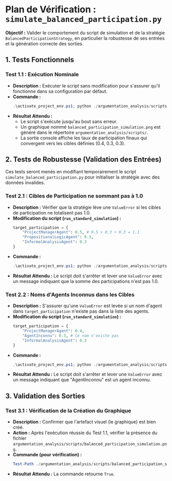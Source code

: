 # Plan de Vérification : `simulate_balanced_participation.py`

**Objectif :** Valider le comportement du script de simulation et de la stratégie `BalancedParticipationStrategy`, en particulier la robustesse de ses entrées et la génération correcte des sorties.

## 1. Tests Fonctionnels

### Test 1.1 : Exécution Nominale

*   **Description :** Exécuter le script sans modification pour s'assurer qu'il fonctionne dans sa configuration par défaut.
*   **Commande :**
    ```powershell
    .\activate_project_env.ps1; python ./argumentation_analysis/scripts/simulate_balanced_participation.py
    ```
*   **Résultat Attendu :**
    *   Le script s'exécute jusqu'au bout sans erreur.
    *   Un graphique nommé `balanced_participation_simulation.png` est généré dans le répertoire `argumentation_analysis/scripts/`.
    *   La sortie console affiche les taux de participation finaux qui convergent vers les cibles définies (0.4, 0.3, 0.3).

## 2. Tests de Robustesse (Validation des Entrées)

Ces tests seront menés en modifiant temporairement le script `simulate_balanced_participation.py` pour initialiser la stratégie avec des données invalides.

### Test 2.1 : Cibles de Participation ne sommant pas à 1.0

*   **Description :** Vérifier que la stratégie lève une `ValueError` si les cibles de participation ne totalisent pas 1.0.
*   **Modification du script (`run_standard_simulation`) :**
    ```python
    target_participation = {
        "ProjectManagerAgent": 0.5, # 0.5 + 0.3 + 0.3 = 1.1
        "PropositionalLogicAgent": 0.3,
        "InformalAnalysisAgent": 0.3
    }
    ```
*   **Commande :**
    ```powershell
    .\activate_project_env.ps1; python ./argumentation_analysis/scripts/simulate_balanced_participation.py
    ```
*   **Résultat Attendu :** Le script doit s'arrêter et lever une `ValueError` avec un message indiquant que la somme des participations n'est pas 1.0.

### Test 2.2 : Noms d'Agents Inconnus dans les Cibles

*   **Description :** S'assurer qu'une `ValueError` est levée si un nom d'agent dans `target_participation` n'existe pas dans la liste des agents.
*   **Modification du script (`run_standard_simulation`) :**
    ```python
    target_participation = {
        "ProjectManagerAgent": 0.4,
        "AgentInconnu": 0.3, # Ce nom n'existe pas
        "InformalAnalysisAgent": 0.3
    }
    ```
*   **Commande :**
    ```powershell
    .\activate_project_env.ps1; python ./argumentation_analysis/scripts/simulate_balanced_participation.py
    ```
*   **Résultat Attendu :** Le script doit s'arrêter et lever une `ValueError` avec un message indiquant que "AgentInconnu" est un agent inconnu.

## 3. Validation des Sorties

### Test 3.1 : Vérification de la Création du Graphique

*   **Description :** Confirmer que l'artefact visuel (le graphique) est bien créé.
*   **Action :** Après l'exécution réussie du Test 1.1, vérifier la présence du fichier `argumentation_analysis/scripts/balanced_participation_simulation.png`.
*   **Commande (pour vérification) :**
    ```powershell
    Test-Path ./argumentation_analysis/scripts/balanced_participation_simulation.png
    ```
*   **Résultat Attendu :** La commande retourne `True`.